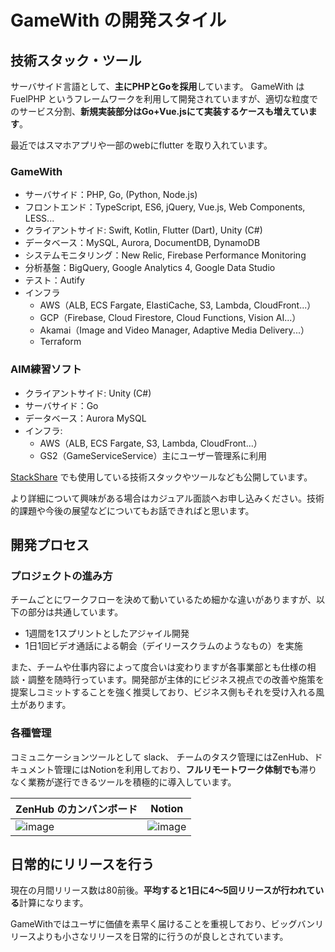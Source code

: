 # GameWith の開発スタイル


## 技術スタック・ツール

サーバサイド言語として、**主にPHPとGoを採用**しています。
GameWith は FuelPHP というフレームワークを利用して開発されていますが、適切な粒度でのサービス分割、**新規実装部分はGo+Vue.jsにて実装するケースも増えています**。

最近ではスマホアプリや一部のwebにflutter を取り入れています。

### GameWith

- サーバサイド：PHP, Go, (Python, Node.js)
- フロントエンド：TypeScript, ES6, jQuery, Vue.js, Web Components, LESS...
- クライアントサイド: Swift, Kotlin, Flutter (Dart), Unity (C#)
- データベース：MySQL, Aurora, DocumentDB, DynamoDB
- システムモニタリング：New Relic, Firebase Performance Monitoring
- 分析基盤：BigQuery, Google Analytics 4, Google Data Studio
- テスト：Autify
- インフラ
    - AWS（ALB, ECS Fargate, ElastiCache, S3, Lambda, CloudFront...）
    - GCP（Firebase, Cloud Firestore, Cloud Functions, Vision AI...）
    - Akamai（Image and Video Manager, Adaptive Media Delivery...）
    - Terraform

### AIM練習ソフト

- クライアントサイド: Unity (C#)
- サーバサイド：Go
- データベース：Aurora MySQL
- インフラ:
    - AWS（ALB, ECS Fargate, S3, Lambda, CloudFront...）
    - GS2（GameServiceService）主にユーザー管理系に利用

[StackShare](https://stackshare.io/gamewith-inc/gamewith) でも使用している技術スタックやツールなども公開しています。

より詳細について興味がある場合はカジュアル面談へお申し込みください。技術的課題や今後の展望などについてもお話できればと思います。

## 開発プロセス

### プロジェクトの進み方

チームごとにワークフローを決めて動いているため細かな違いがありますが、以下の部分は共通しています。

- 1週間を1スプリントとしたアジャイル開発
- 1日1回ビデオ通話による朝会（デイリースクラムのようなもの）を実施

また、チームや仕事内容によって度合いは変わりますが各事業部とも仕様の相談・調整を随時行っています。開発部が主体的にビジネス視点での改善や施策を提案しコミットすることを強く推奨しており、ビジネス側もそれを受け入れる風土があります。

### 各種管理

コミュニケーションツールとして slack、 チームのタスク管理にはZenHub、ドキュメント管理にはNotionを利用しており、**フルリモートワーク体制でも**滞りなく業務が遂行できるツールを積極的に導入しています。

| ZenHub のカンバンボード | Notion |
| --- | --- |
| ![image](https://user-images.githubusercontent.com/1130921/115806189-41d0a180-a421-11eb-90cd-8f947d7a813e.png) | ![image](https://user-images.githubusercontent.com/1130921/115806224-501ebd80-a421-11eb-83b0-8b1755d7faf0.png) |

## 日常的にリリースを行う

現在の月間リリース数は80前後。**平均すると1日に4〜5回リリースが行われている**計算になります。

GameWithではユーザに価値を素早く届けることを重視しており、ビッグバンリリースよりも小さなリリースを日常的に行うのが良しとされています。